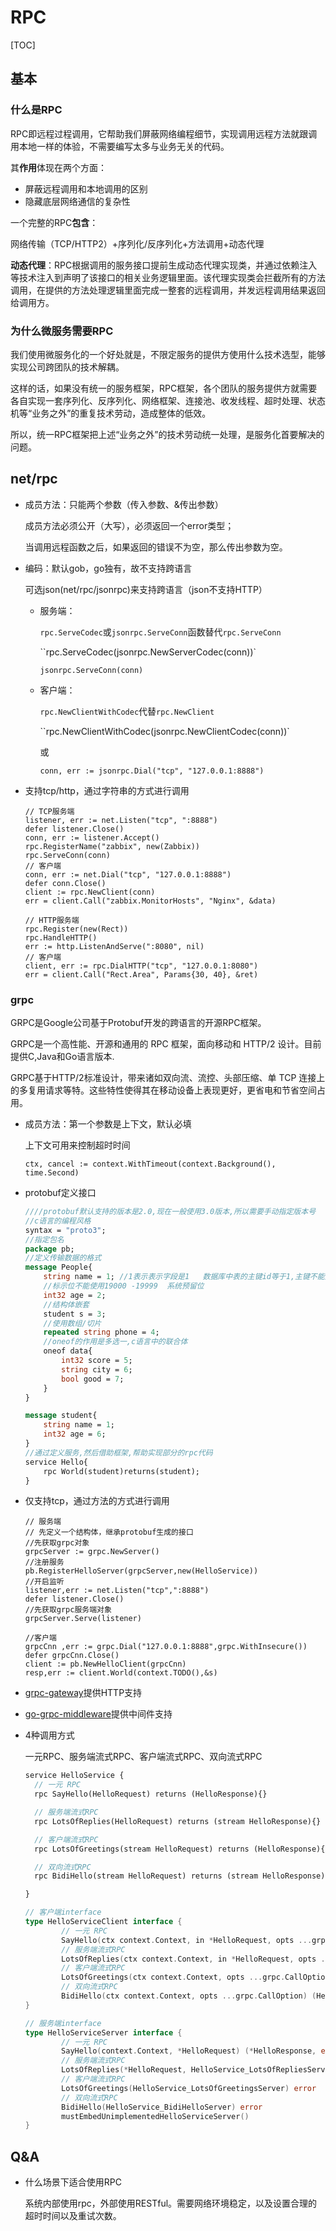 # RPC

[TOC]

## 基本

### 什么是RPC

RPC即远程过程调用，它帮助我们屏蔽网络编程细节，实现调用远程方法就跟调用本地一样的体验，不需要编写太多与业务无关的代码。

其**作用**体现在两个方面：

- 屏蔽远程调用和本地调用的区别
- 隐藏底层网络通信的复杂性

一个完整的RPC**包含**：

网络传输（TCP/HTTP2）+序列化/反序列化+方法调用+动态代理

**动态代理**：RPC根据调用的服务接口提前生成动态代理实现类，并通过依赖注入等技术注入到声明了该接口的相关业务逻辑里面。该代理实现类会拦截所有的方法调用，在提供的方法处理逻辑里面完成一整套的远程调用，并发远程调用结果返回给调用方。

### 为什么微服务需要RPC

我们使用微服务化的一个好处就是，不限定服务的提供方使用什么技术选型，能够实现公司跨团队的技术解耦。

这样的话，如果没有统一的服务框架，RPC框架，各个团队的服务提供方就需要各自实现一套序列化、反序列化、网络框架、连接池、收发线程、超时处理、状态机等“业务之外”的重复技术劳动，造成整体的低效。

所以，统一RPC框架把上述“业务之外”的技术劳动统一处理，是服务化首要解决的问题。

## net/rpc

- 成员方法：只能两个参数（传入参数、&传出参数）

  成员方法必须公开（大写），必须返回一个error类型；

  当调用远程函数之后，如果返回的错误不为空，那么传出参数为空。

- 编码：默认gob，go独有，故不支持跨语言

  可选json(net/rpc/jsonrpc)来支持跨语言（json不支持HTTP）

  - 服务端：

    `rpc.ServeCodec`或`jsonrpc.ServeConn`函数替代`rpc.ServeConn`

    ``rpc.ServeCodec(jsonrpc.NewServerCodec(conn))`

    `jsonrpc.ServeConn(conn)`

  - 客户端：

    `rpc.NewClientWithCodec`代替`rpc.NewClient`

    ``rpc.NewClientWithCodec(jsonrpc.NewClientCodec(conn))`

    或

    `conn, err := jsonrpc.Dial("tcp", "127.0.0.1:8888")`

- 支持tcp/http，通过字符串的方式进行调用

  ```golang
  // TCP服务端
  listener, err := net.Listen("tcp", ":8888")
  defer listener.Close()
  conn, err := listener.Accept()
  rpc.RegisterName("zabbix", new(Zabbix))
  rpc.ServeConn(conn)
  // 客户端
  conn, err := net.Dial("tcp", "127.0.0.1:8888")
  defer conn.Close()
  client := rpc.NewClient(conn)
  err = client.Call("zabbix.MonitorHosts", "Nginx", &data)
  ```

  ```golang
  // HTTP服务端
  rpc.Register(new(Rect))
  rpc.HandleHTTP()
  err := http.ListenAndServe(":8080", nil)
  // 客户端
  client, err := rpc.DialHTTP("tcp", "127.0.0.1:8080")
  err = client.Call("Rect.Area", Params{30, 40}, &ret)
  ```

### grpc

GRPC是Google公司基于Protobuf开发的跨语言的开源RPC框架。

GRPC是一个高性能、开源和通用的 RPC 框架，面向移动和 HTTP/2 设计。目前提供C,Java和Go语言版本.

GRPC基于HTTP/2标准设计，带来诸如双向流、流控、头部压缩、单 TCP 连接上的多复用请求等特。这些特性使得其在移动设备上表现更好，更省电和节省空间占用。

- 成员方法：第一个参数是上下文，默认必填

  上下文可用来控制超时时间

  ```golang
  ctx, cancel := context.WithTimeout(context.Background(), time.Second)
  ```

- protobuf定义接口

  ```protobuf
  ////protobuf默认支持的版本是2.0,现在一般使用3.0版本,所以需要手动指定版本号
  //c语言的编程风格
  syntax = "proto3";
  //指定包名
  package pb;
  //定义传输数据的格式
  message People{
      string name = 1; //1表示表示字段是1   数据库中表的主键id等于1,主键不能重复,标示位数据不能重复
      //标示位不能使用19000 -19999  系统预留位
      int32 age = 2;
      //结构体嵌套
      student s = 3;
      //使用数组/切片
      repeated string phone = 4;
      //oneof的作用是多选一,c语言中的联合体
      oneof data{
          int32 score = 5;
          string city = 6;
          bool good = 7;
      }
  }
  
  message student{
      string name = 1;
      int32 age = 6;
  }
  //通过定义服务,然后借助框架,帮助实现部分的rpc代码
  service Hello{
      rpc World(student)returns(student);
  }
  ```

- 仅支持tcp，通过方法的方式进行调用

  ```golang
  // 服务端
  // 先定义一个结构体，继承protobuf生成的接口
  //先获取grpc对象
  grpcServer := grpc.NewServer()
  //注册服务
  pb.RegisterHelloServer(grpcServer,new(HelloService))
  //开启监听
  listener,err := net.Listen("tcp",":8888")
  defer listener.Close()
  //先获取grpc服务端对象
  grpcServer.Serve(listener)
  
  //客户端
  grpcCnn ,err := grpc.Dial("127.0.0.1:8888",grpc.WithInsecure())
  defer grpcCnn.Close()
  client := pb.NewHelloClient(grpcCnn)
  resp,err := client.World(context.TODO(),&s)
  ```

- [grpc-gateway](https://github.com/grpc-ecosystem/grpc-gateway)提供HTTP支持

- [go-grpc-middleware](https://github.com/grpc-ecosystem/go-grpc-middleware)提供中间件支持

- 4种调用方式

  一元RPC、服务端流式RPC、客户端流式RPC、双向流式RPC
  
  ```protobuf
  service HelloService {
    // 一元 RPC
    rpc SayHello(HelloRequest) returns (HelloResponse){}
  
    // 服务端流式RPC
    rpc LotsOfReplies(HelloRequest) returns (stream HelloResponse){}
  
    // 客户端流式RPC
    rpc LotsOfGreetings(stream HelloRequest) returns (HelloResponse){}
  
    // 双向流式RPC
    rpc BidiHello(stream HelloRequest) returns (stream HelloResponse){}
  
  }
  ```
  
  ```go
  // 客户端interface
  type HelloServiceClient interface {
          // 一元 RPC
          SayHello(ctx context.Context, in *HelloRequest, opts ...grpc.CallOption) (*HelloResponse, error)
          // 服务端流式RPC
          LotsOfReplies(ctx context.Context, in *HelloRequest, opts ...grpc.CallOption) (HelloService_LotsOfRepliesClient, error)
          // 客户端流式RPC
          LotsOfGreetings(ctx context.Context, opts ...grpc.CallOption) (HelloService_LotsOfGreetingsClient, error)
          // 双向流式RPC
          BidiHello(ctx context.Context, opts ...grpc.CallOption) (HelloService_BidiHelloClient, error)
  }
  
  // 服务端interface
  type HelloServiceServer interface {
          // 一元 RPC
          SayHello(context.Context, *HelloRequest) (*HelloResponse, error)
          // 服务端流式RPC
          LotsOfReplies(*HelloRequest, HelloService_LotsOfRepliesServer) error
          // 客户端流式RPC
          LotsOfGreetings(HelloService_LotsOfGreetingsServer) error
          // 双向流式RPC
          BidiHello(HelloService_BidiHelloServer) error
          mustEmbedUnimplementedHelloServiceServer()
  }
  ```
  
  

## Q&A

- 什么场景下适合使用RPC

  系统内部使用rpc，外部使用RESTful。需要网络环境稳定，以及设置合理的超时时间以及重试次数。